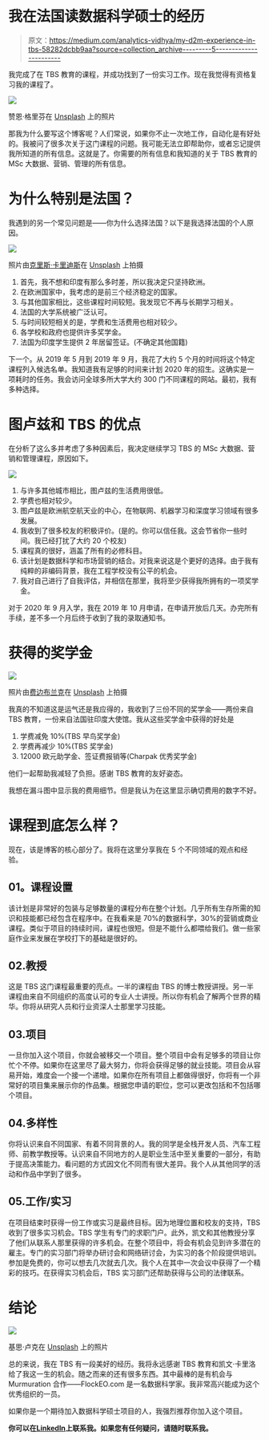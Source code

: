 # 我在法国读数据科学硕士的经历

> 原文：<https://medium.com/analytics-vidhya/my-d2m-experience-in-tbs-58282dcbb9aa?source=collection_archive---------5----------------------->

我完成了在 TBS 教育的课程，并成功找到了一份实习工作。现在我觉得有资格复习我的课程了。

![](img/12a86ffd05bed3a9b6ce498624603b11.png)

赞恩·格里芬在 [Unsplash](https://unsplash.com?utm_source=medium&utm_medium=referral) 上的照片

那我为什么要写这个博客呢？人们常说，如果你不止一次地工作，自动化是有好处的。我被问了很多次关于这门课程的问题。我可能无法立即帮助你，或者忘记提供我所知道的所有信息。这就是了。你需要的所有信息和我知道的关于 TBS 教育的 MSc 大数据、营销、管理的所有信息。

# 为什么特别是法国？

我遇到的另一个常见问题是——你为什么选择法国？以下是我选择法国的个人原因。

![](img/f99826c38e7864ca4b865d2866dcc3c0.png)

照片由[克里斯·卡里迪斯](https://unsplash.com/@chriskaridis?utm_source=medium&utm_medium=referral)在 [Unsplash](https://unsplash.com?utm_source=medium&utm_medium=referral) 上拍摄

1.  首先，我不想和印度有那么多时差，所以我决定只坚持欧洲。
2.  在欧洲国家中，我考虑的是前三个经济稳定的国家。
3.  与其他国家相比，这些课程时间较短。我发现它不再与长期学习相关。
4.  法国的大学系统被广泛认可。
5.  与时间较短相关的是，学费和生活费用也相对较少。
6.  各学校和政府也提供许多奖学金。
7.  法国为印度学生提供 2 年居留签证。(不确定其他国籍)

下一个。从 2019 年 5 月到 2019 年 9 月，我花了大约 5 个月的时间将这个特定课程列入候选名单。我知道我有足够的时间来计划 2020 年的招生。这确实是一项耗时的任务。我会访问全球多所大学大约 300 门不同课程的网站。最初，我有多种选择。

# 图卢兹和 TBS 的优点

在分析了这么多并考虑了多种因素后，我决定继续学习 TBS 的 MSc 大数据、营销和管理课程，原因如下。

![](img/727342fcb35e83f040660b9e3c817fd9.png)

1.  与许多其他城市相比，图卢兹的生活费用很低。
2.  学费也相对较少。
3.  图卢兹是欧洲航空航天业的中心，在物联网、机器学习和深度学习领域有很多发展。
4.  我收到了很多校友的积极评价。(是的。你可以信任我。这会节省你一些时间。我已经打扰了大约 20 个校友)
5.  课程真的很好，涵盖了所有的必修科目。
6.  该计划是数据科学和市场营销的结合。对我来说这是个更好的选择。由于我有纯粹的非编码背景，我在工程学校没有公平的机会。
7.  我对自己进行了自我评估，并相信在那里，我将至少获得我所拥有的一项奖学金。

对于 2020 年 9 月入学，我在 2019 年 10 月申请，在申请开放后几天。办完所有手续，差不多一个月后终于收到了我的录取通知书。

# 获得的奖学金

![](img/74a71096b18c07375d04d0f5dc2fd7bb.png)

照片由[费边布兰克](https://unsplash.com/@blankerwahnsinn?utm_source=medium&utm_medium=referral)在 [Unsplash](https://unsplash.com?utm_source=medium&utm_medium=referral) 上拍摄

我真的不知道这是运气还是我应得的，我收到了三份不同的奖学金——两份来自 TBS 教育，一份来自法国驻印度大使馆。我从这些奖学金中获得的好处是

1.  学费减免 10%(TBS 早鸟奖学金)
2.  学费再减少 10%(TBS 奖学金)
3.  12000 欧元助学金、签证费报销等(Charpak 优秀奖学金)

他们一起帮助我减轻了负担。感谢 TBS 教育的友好姿态。

我想在漏斗图中显示我的费用细节。但是我认为在这里显示确切费用的数字不好。

# 课程到底怎么样？

现在，该是博客的核心部分了。我将在这里分享我在 5 个不同领域的观点和经验。

## **01。课程设置**

该计划是非常好的包装与足够数量的课程分布在整个计划。几乎所有生存所需的知识和技能都已经包含在程序中。在我看来是 70%的数据科学，30%的营销或商业课程。类似于项目的持续时间，课程也很短。但是不能什么都喂给我们。做一些家庭作业来发展在学校打下的基础是很好的。

## 02.教授

这是 TBS 这门课程最重要的亮点。一半的课程由 TBS 的博士教授讲授。另一半课程由来自不同组织的高度认可的专业人士讲授。所以你有机会了解两个世界的精华。你将从研究人员和行业资深人士那里学习技能。

## 03.项目

一旦你加入这个项目，你就会被移交一个项目。整个项目中会有足够多的项目让你忙个不停。如果你在这里尽了最大努力，你将会获得足够的就业技能。项目会从容易开始，难度会一个接一个递增。如果你在所有项目上都做得很好，你将有一个非常好的项目集来展示你的作品集。根据您申请的职位，您可以更改包括和不包括哪个项目。

## 04.多样性

你将认识来自不同国家、有着不同背景的人。我的同学是全栈开发人员、汽车工程师、前教学教授等。认识来自不同地方的人是职业生活中至关重要的一部分，有助于提高决策能力。看问题的方式因文化不同而有很大差异。我个人从其他同学的活动和作品中学到了很多。

## 05.工作/实习

在项目结束时获得一份工作或实习是最终目标。因为地理位置和校友的支持，TBS 收到了很多实习机会。TBS 学生有专门的求职门户。此外，凯文和其他教授分享了他们从联系人那里获得的许多机会。在整个项目中，将会有机会见到许多潜在的雇主。专门的实习部门将举办研讨会和网络研讨会，为实习的各个阶段提供培训。参加是免费的，你可以想去几次就去几次。我个人在其中一次会议中获得了一个精彩的技巧。在获得实习机会后，TBS 实习部门还帮助获得与公司的法律联系。

# 结论

![](img/ab6dae686b5225e1f694dbbbc3049795.png)

基思·卢克在 [Unsplash](https://unsplash.com?utm_source=medium&utm_medium=referral) 上的照片

总的来说，我在 TBS 有一段美好的经历。我将永远感谢 TBS 教育和凯文·卡里洛给了我这一生的机会。随之而来的还有很多东西。其中最棒的是有机会与 Murmuration 合作——FlockEO.com 是一名数据科学家。我非常高兴能成为这个优秀组织的一员。

如果你是一个期待加入数据科学硕士项目的人，我强烈推荐你加入这个项目。

**你可以在**[**LinkedIn**](https://www.linkedin.com/in/murugesh-manthiramoorthi/)**上联系我。如果您有任何疑问，请随时联系我。**